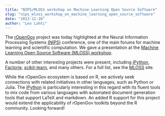 ```yaml
---
title: "NIPS/MLOSS workshop on Machine Learning Open Source Software"
slug: "nips_mloss_workshop_on_machine_learning_open_source_software"
date: "2013-12-10"
author: "Leo Lahti"
---
```


The [rOpenGov](http://ropengov.github.io) project was today highlighted at the Neural Information Processing Systems [(NIPS)](http://nips.cc/) conference, one of the main forums for machine learning and scientific computation. We gave a presentation at the [Machine Learning Open Source Software (MLOSS) workshop](http://nips.cc/Conferences/2013/Program/event.php?ID=3710).

A number of other interesting projects were present, including [iPython](http://ipython.org/), [Factorie](http://factorie.cs.umass.edu/), [scikit-learn](http://scikit-learn.org/stable/), and many others. For a full list, see the [MLOSS](http://mloss.org/workshop/nips13/) site.

While the rOpenGov ecosystem is based on R, we actively seek connections with related initiatives in other languages, such as Python or Julia. The [iPython](http://ipython.org/) is particularly interesting in this regard with its fluent tools to mix code from various languages with automated document generation tools that support LaTeX and markdown. An added R support for this project would extend the applicability of rOpenGov toolkits beyond the R community. Looking forward!


